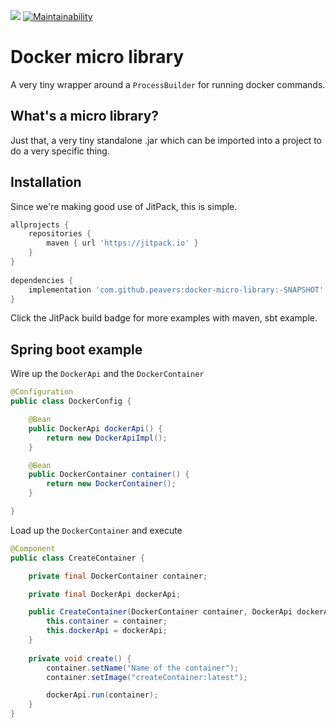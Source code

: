 [![](https://jitpack.io/v/peavers/docker-micro-library.svg)](https://jitpack.io/#peavers/docker-micro-library)
[![Maintainability](https://api.codeclimate.com/v1/badges/76b29a1ae3df88377907/maintainability)](https://codeclimate.com/github/peavers/docker-micro-library/maintainability)

# Docker micro library
A very tiny wrapper around a `ProcessBuilder` for running docker commands.

## What's a micro library? 
Just that, a very tiny standalone .jar which can be imported into a project to do a very specific thing. 

## Installation
Since we're making good use of JitPack, this is simple. 

```groovy
allprojects {
	repositories {
		maven { url 'https://jitpack.io' }
	}
}
	
dependencies {
    implementation 'com.github.peavers:docker-micro-library:-SNAPSHOT'
}	
```
Click the JitPack build badge for more examples with maven, sbt example. 

## Spring boot example

Wire up the `DockerApi` and the `DockerContainer` 
```java
@Configuration
public class DockerConfig {

    @Bean
    public DockerApi dockerApi() {
        return new DockerApiImpl();
    }

    @Bean
    public DockerContainer container() {
        return new DockerContainer();
    }

}
```

Load up the `DockerContainer` and execute
```java
@Component
public class CreateContainer {

    private final DockerContainer container;

    private final DockerApi dockerApi;

    public CreateContainer(DockerContainer container, DockerApi dockerApi) {
        this.container = container;
        this.dockerApi = dockerApi;
    }
    
    private void create() {
        container.setName("Name of the container");
        container.setImage("createContainer:latest");

        dockerApi.run(container);
    }
}
```
